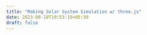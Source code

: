 ```yaml
---
title: "Making Solar System Simulation w/ three.js"
date: 2023-08-18T19:53:19+05:30
draft: false
---
```

